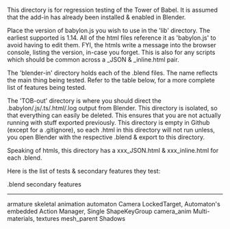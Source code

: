 This directory is for regression testing of the Tower of Babel.  It is assumed that the add-in has already been installed & enabled in Blender.

Place the version of babylon.js you wish to use in the 'lib' directory.  The earliest supported is 1.14.  All of the html files reference it as 'babylon.js' to avoid having to edit them.  FYI, the htmls write a message into the browser console, listing the version, in-case you forget.  This is also for any scripts which should be common across a _JSON & _inline.html pair.

The 'blender-in' directory holds each of the .blend files.  The name reflects the main thing being tested.  Refer to the table below, for a more complete list of features being tested.

The 'TOB-out' directory is where you should direct the .babylon/.js/.ts/.html/.log output from Blender.  This directory is isolated, so that everything can easily be deleted.  This ensures that you are not actually running with stuff exported previously.  This directory is empty in Github (except for a .gitignore), so each .html  in this directory will not run unless, you open Blender with the respective .blend & export to this directory.

Speaking of htmls, this directory has a xxx_JSON.html & xxx_inline.html for each .blend.

Here is the list of tests & secondary features they test:

.blend       secondary features
------------ ------------------------------------------------------------------------------
armature     skeletal animation
automaton    Camera LockedTarget, Automaton's embedded Action Manager, Single ShapeKeyGroup
camera_anim  Multi-materials, textures
mesh_parent  Shadows
